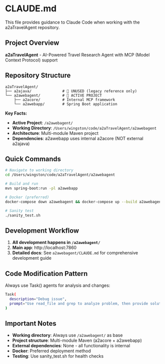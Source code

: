 # CLAUDE.md

This file provides guidance to Claude Code when working with the a2aTravelAgent repository.

## Project Overview

**a2aTravelAgent** - AI-Powered Travel Research Agent with MCP (Model Context Protocol) support

## Repository Structure

```
a2aTravelAgent/
├── a2ajava/              # 📁 UNUSED (legacy reference only)
└── a2awebagent/          # 🚀 ACTIVE PROJECT
    ├── a2acore/          # Internal MCP framework
    └── a2awebapp/        # Spring Boot application
```

**Key Facts:**
- **Active Project**: `/a2awebagent/` 
- **Working Directory**: `/Users/wingston/code/a2aTravelAgent/a2awebagent`
- **Architecture**: Multi-module Maven project
- **Dependencies**: a2awebapp uses internal a2acore (NOT external a2ajava)

## Quick Commands

```bash
# Navigate to working directory
cd /Users/wingston/code/a2aTravelAgent/a2awebagent

# Build and run
mvn spring-boot:run -pl a2awebapp

# Docker (preferred)
docker-compose down a2awebagent && docker-compose up --build a2awebagent -d

# Sanity test
./sanity_test.sh
```

## Development Workflow

1. **All development happens in `/a2awebagent/`**
2. **Main app**: http://localhost:7860
3. **Detailed docs**: See `a2awebagent/CLAUDE.md` for comprehensive development guide

## Code Modification Pattern

Always use Task() agents for analysis and changes:
```bash
Task(
  description="Debug issue",
  prompt="Use read_file and grep to analyze problem, then provide solution"
)
```

## Important Notes

- **Working directory**: Always use `/a2awebagent/` as base
- **Project structure**: Multi-module Maven (a2acore + a2awebapp)
- **External dependencies**: None - all functionality is internal
- **Docker**: Preferred deployment method
- **Testing**: Use sanity_test.sh for health checks